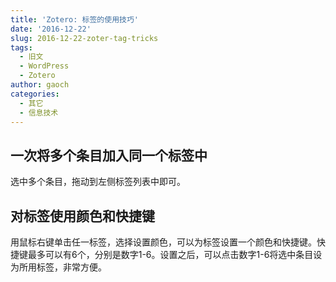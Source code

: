 ```yaml
---
title: 'Zotero: 标签的使用技巧'
date: '2016-12-22'
slug: 2016-12-22-zoter-tag-tricks
tags:
  - 旧文
  - WordPress
  - Zotero
author: gaoch
categories:
  - 其它
  - 信息技术
---
```



## 一次将多个条目加入同一个标签中

选中多个条目，拖动到左侧标签列表中即可。

## 对标签使用颜色和快捷键

用鼠标右键单击任一标签，选择设置颜色，可以为标签设置一个颜色和快捷键。快捷键最多可以有6个，分别是数字1-6。设置之后，可以点击数字1-6将选中条目设为所用标签，非常方便。
